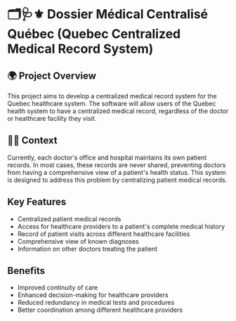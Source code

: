 # 🗂️🩺⚜️ Dossier Médical Centralisé Québec (Quebec Centralized Medical Record System)

## 🌍 Project Overview

This project aims to develop a centralized medical record system for the Quebec healthcare system. The software will allow users of the Quebec health system to have a centralized medical record, regardless of the doctor or healthcare facility they visit.

## 📖🧠 Context

Currently, each doctor's office and hospital maintains its own patient records. In most cases, these records are never shared, preventing doctors from having a comprehensive view of a patient's health status. This system is designed to address this problem by centralizing patient medical records.

##  Key Features

- Centralized patient medical records
- Access for healthcare providers to a patient's complete medical history
- Record of patient visits across different healthcare facilities
- Comprehensive view of known diagnoses
- Information on other doctors treating the patient

## Benefits

- Improved continuity of care
- Enhanced decision-making for healthcare providers
- Reduced redundancy in medical tests and procedures
- Better coordination among different healthcare providers

